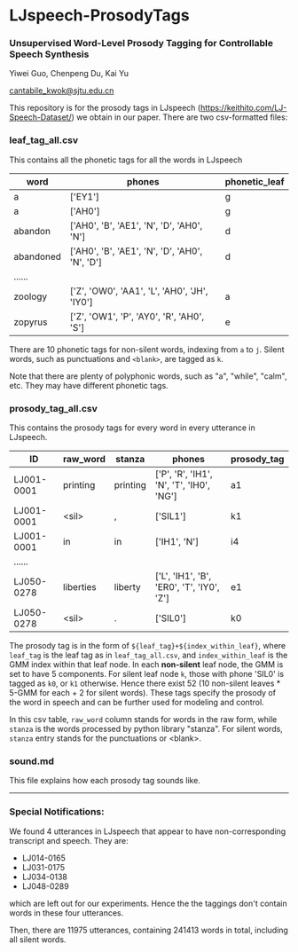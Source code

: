 # LJspeech-ProsodyTags

### **Unsupervised Word-Level Prosody Tagging for Controllable Speech Synthesis**

Yiwei Guo, Chenpeng Du, Kai Yu

cantabile_kwok@sjtu.edu.cn



This repository is for the prosody tags in LJspeech (https://keithito.com/LJ-Speech-Dataset/) we obtain in our paper. There are two csv-formatted files:

### leaf_tag_all.csv

This contains all the phonetic tags for all the words in LJspeech

| word      | phones                                          | phonetic_leaf |
| --------- | ----------------------------------------------- | ------------- |
| a         | ['EY1']                                         | g             |
| a         | ['AH0']                                         | g             |
| abandon   | ['AH0', 'B', 'AE1',  'N', 'D', 'AH0', 'N']      | d             |
| abandoned | ['AH0', 'B', 'AE1',  'N', 'D', 'AH0', 'N', 'D'] | d             |
| ......    |                                                 |               |
| zoology   | ['Z', 'OW0', 'AA1',  'L', 'AH0', 'JH', 'IY0']   | a             |
| zopyrus   | ['Z', 'OW1', 'P',  'AY0', 'R', 'AH0', 'S']      | e             |

There are 10 phonetic tags for non-silent words, indexing from `a` to `j`. Silent words, such as punctuations and `<blank>`, are tagged as `k`.  

Note that there are plenty of polyphonic words, such as "a", "while", "calm", etc. They may have different phonetic tags.

### prosody_tag_all.csv

This contains the prosody tags for every word in every utterance in LJspeech.

| ID         | raw_word  | stanza   | phones                                     | prosody_tag |
| ---------- | --------- | -------- | ------------------------------------------ | ----------- |
| LJ001-0001 | printing  | printing | ['P', 'R', 'IH1',  'N', 'T', 'IH0', 'NG']  | a1          |
| LJ001-0001 | \<sil\>   | ,        | ['SIL1']                                   | k1          |
| LJ001-0001 | in        | in       | ['IH1', 'N']                               | i4          |
| ......     |           |          |                                            |             |
| LJ050-0278 | liberties | liberty  | ['L', 'IH1', 'B',  'ER0', 'T', 'IY0', 'Z'] | e1          |
| LJ050-0278 | \<sil\>   | .        | ['SIL0']                                   | k0          |

The prosody tag is in the form of `${leaf_tag}+${index_within_leaf}`, where `leaf_tag` is the leaf tag as in `leaf_tag_all.csv`, and `index_within_leaf` is the GMM index within that leaf node. In each **non-silent** leaf node, the GMM is set to have 5 components. For silent leaf node `k`, those with phone 'SIL0' is tagged as `k0`, or `k1` otherwise. Hence there exist 52 (10 non-silent leaves \* 5-GMM for each + 2 for silent words). These tags specify the prosody of the word in speech and can be further used for modeling and control.

In this csv table, `raw_word` column stands for words in the raw form, while `stanza` is the words processed by python library "stanza". For silent words, `stanza` entry stands for the punctuations or \<blank\>.

### sound.md

This file explains how each prosody tag sounds like.

---

### Special Notifications:

We found 4 utterances in LJspeech that appear to have non-corresponding transcript and speech. They are:

* LJ014-0165
* LJ031-0175
* LJ034-0138
* LJ048-0289

which are left out for our experiments. Hence the the taggings don't contain words in these four utterances.

Then, there are 11975 utterances, containing 241413 words in total, including all silent words.


